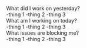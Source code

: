 What did I work on yesterday?  
-thing 1
-thing 2
-thing 3  
What am I working on today?  
-thing 1
-thing 2
-thing 3  
What issues are blocking me?  
-thing 1
-thing 2
-thing 3  